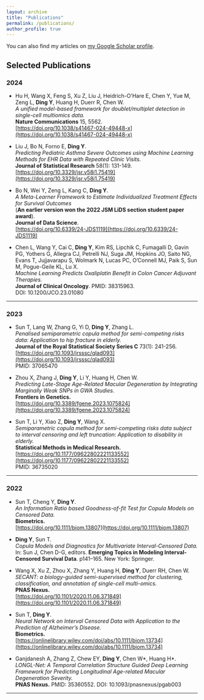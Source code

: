 ```yaml
---
layout: archive
title: "Publications"
permalink: /publications/
author_profile: true
---
```


You can also find my articles on [my Google Scholar profile](https://scholar.google.com/citations?user=g1oszqIAAAAJ).

## Selected Publications

### 2024

- Hu H, Wang X, Feng S, Xu Z, Liu J, Heidrich-O’Hare E, Chen Y, Yue M, Zeng L, **Ding Y**, Huang H, Duerr R, Chen W.  
  _A unified model-based framework for doublet/multiplet detection in single-cell multiomics data._  
  **Nature Communications** 15, 5562.  
  [https://doi.org/10.1038/s41467-024-49448-x](https://doi.org/10.1038/s41467-024-49448-x)

- Liu J, Bo N, Forno E, **Ding Y**.  
  _Predicting Pediatric Asthma Severe Outcomes using Machine Learning Methods for EHR Data with Repeated Clinic Visits._  
  **Journal of Statistical Research** 58(1): 131-149.  
  [https://doi.org/10.3329/jsr.v58i1.75419](https://doi.org/10.3329/jsr.v58i1.75419)

- Bo N, Wei Y, Zeng L, Kang C, **Ding Y**.  
  _A Meta-Learner Framework to Estimate Individualized Treatment Effects for Survival Outcomes_  
  (**An earlier version won the 2022 JSM LiDS section student paper award**).  
  **Journal of Data Science**.  
  [https://doi.org/10.6339/24-JDS1119](https://doi.org/10.6339/24-JDS1119)

- Chen L, Wang Y, Cai C, **Ding Y**, Kim RS, Lipchik C, Fumagalli D, Gavin PG, Yothers G, Allegra CJ, Petrelli NJ, Suga JM, Hopkins JO, Saito NG, Evans T, Jujjavarapu S, Wolmark N, Lucas PC, O’Connell MJ, Paik S, Sun M, Pogue-Geile KL, Lu X.  
  _Machine Learning Predicts Oxaliplatin Benefit in Colon Cancer Adjuvant Therapies._  
  **Journal of Clinical Oncology**. PMID: 38315963.  
  DOI: 10.1200/JCO.23.01080

---

### 2023

- Sun T, Lang W, Zhang G, Yi D, **Ding Y**, Zhang L.  
  _Penalised semiparametric copula method for semi-competing risks data: Application to hip fracture in elderly._  
  **Journal of the Royal Statistical Society Series C** 73(1): 241-256.  
  [https://doi.org/10.1093/jrsssc/qlad093](https://doi.org/10.1093/jrsssc/qlad093)  
  PMID: 37065470

- Zhou X, Zhang J, **Ding Y**, Li Y, Huang H, Chen W.  
  _Predicting Late-Stage Age-Related Macular Degeneration by Integrating Marginally Weak SNPs in GWA Studies._  
  **Frontiers in Genetics.**  
  [https://doi.org/10.3389/fgene.2023.1075824](https://doi.org/10.3389/fgene.2023.1075824)

- Sun T, Li Y, Xiao Z, **Ding Y**, Wang X.  
  _Semiparametric copula method for semi-competing risks data subject to interval censoring and left truncation: Application to disability in elderly._  
  **Statistical Methods in Medical Research.**  
  [https://doi.org/10.1177/09622802221133552](https://doi.org/10.1177/09622802221133552)  
  PMID: 36735020

---

### 2022

- Sun T, Cheng Y, **Ding Y**.  
  _An Information Ratio based Goodness-of-fit Test for Copula Models on Censored Data._  
  **Biometrics.**  
  [https://doi.org/10.1111/biom.13807](https://doi.org/10.1111/biom.13807)

- **Ding Y**, Sun T.  
  _Copula Models and Diagnostics for Multivariate Interval-Censored Data._  
  In: Sun J, Chen D-G, editors. 
  **Emerging Topics in Modeling Interval-Censored Survival Data**. p141–165. New York: Springer.

- Wang X, Xu Z, Zhou X, Zhang Y, Huang H, **Ding Y**, Duerr RH, Chen W.  
  _SECANT: a biology-guided semi-supervised method for clustering, classification, and annotation of single-cell multi-omics._  
  **PNAS Nexus.**  
  [https://doi.org/10.1101/2020.11.06.371849](https://doi.org/10.1101/2020.11.06.371849)

- Sun T, **Ding Y**.  
  _Neural Network on Interval Censored Data with Application to the Prediction of Alzheimer’s Disease._  
  **Biometrics.**  
  [https://onlinelibrary.wiley.com/doi/abs/10.1111/biom.13734](https://onlinelibrary.wiley.com/doi/abs/10.1111/biom.13734)

- Ganjdanesh A, Zhang Z, Chew EY, **Ding Y**, Chen W*, Huang H*.  
  _LONGL-Net: A Temporal Correlation Structure Guided Deep Learning Framework for Predicting Longitudinal Age-related Macular Degeneration Severity._  
  **PNAS Nexus.** PMID: 35360552. DOI: 10.1093/pnasnexus/pgab003

---
